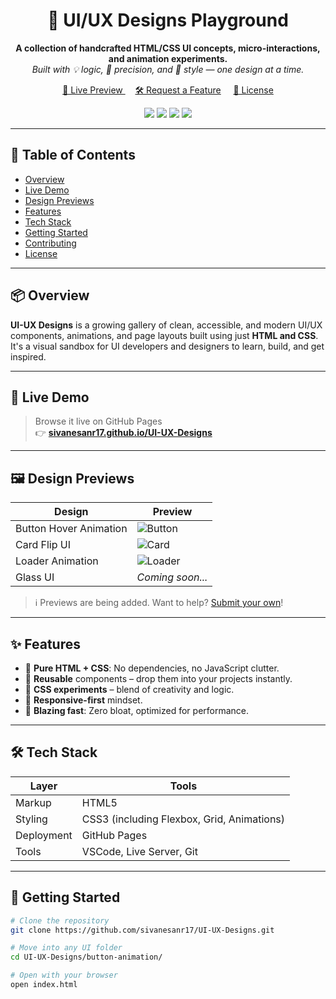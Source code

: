 <h1 align="center">🎨 UI/UX Designs Playground</h1>
<p align="center">
  <b>A collection of handcrafted HTML/CSS UI concepts, micro-interactions, and animation experiments.</b><br>
  <i>Built with 💡 logic, 🎯 precision, and 🎨 style — one design at a time.</i>
</p>

<p align="center">
  <a href="https://sivanesanr17.github.io/UI-UX-Designs/" target="_blank">
    🔗 Live Preview
  </a>
  &nbsp;&nbsp;&nbsp;
  <a href="https://github.com/sivanesanr17/UI-UX-Designs/issues">🛠 Request a Feature</a>
  &nbsp;&nbsp;&nbsp;
  <a href="LICENSE">📝 License</a>
</p>

<p align="center">
  <img src="https://img.shields.io/github/stars/sivanesanr17/UI-UX-Designs?style=flat-square" />
  <img src="https://img.shields.io/github/forks/sivanesanr17/UI-UX-Designs?style=flat-square" />
  <img src="https://img.shields.io/github/issues/sivanesanr17/UI-UX-Designs?style=flat-square" />
  <img src="https://img.shields.io/badge/PRs-Welcome-21ba45.svg?style=flat-square" />
</p>

---

## 🧭 Table of Contents

- [Overview](#-overview)
- [Live Demo](#-live-demo)
- [Design Previews](#-design-previews)
- [Features](#-features)
- [Tech Stack](#-tech-stack)
- [Getting Started](#-getting-started)
- [Contributing](#-contributing)
- [License](#-license)

---

## 📦 Overview

**UI-UX Designs** is a growing gallery of clean, accessible, and modern UI/UX components, animations, and page layouts built using just **HTML and CSS**. It's a visual sandbox for UI developers and designers to learn, build, and get inspired.

---

## 🔗 Live Demo

> Browse it live on GitHub Pages  
👉 **[sivanesanr17.github.io/UI-UX-Designs](https://sivanesanr17.github.io/UI-UX-Designs/)**

---

## 🖼️ Design Previews

| Design | Preview |
|--------|---------|
| Button Hover Animation | ![Button](previews/button.gif) |
| Card Flip UI | ![Card](previews/card.gif) |
| Loader Animation | ![Loader](previews/loader.gif) |
| Glass UI | _Coming soon..._ |

> ℹ️ Previews are being added. Want to help? [Submit your own](#-contributing)!

---

## ✨ Features

- 🎨 **Pure HTML + CSS**: No dependencies, no JavaScript clutter.
- 🔄 **Reusable** components – drop them into your projects instantly.
- 🧪 **CSS experiments** – blend of creativity and logic.
- 📱 **Responsive-first** mindset.
- 🚀 **Blazing fast**: Zero bloat, optimized for performance.

---

## 🛠 Tech Stack

| Layer | Tools |
|-------|-------|
| Markup | HTML5 |
| Styling | CSS3 (including Flexbox, Grid, Animations) |
| Deployment | GitHub Pages |
| Tools | VSCode, Live Server, Git |

---

## 🧰 Getting Started

```bash
# Clone the repository
git clone https://github.com/sivanesanr17/UI-UX-Designs.git

# Move into any UI folder
cd UI-UX-Designs/button-animation/

# Open with your browser
open index.html
